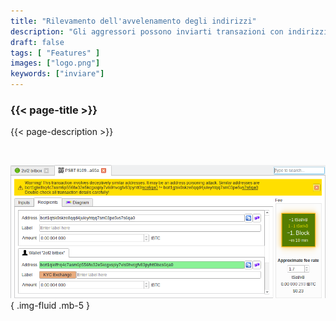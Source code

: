 ```yaml
---
title: "Rilevamento dell'avvelenamento degli indirizzi"
description: "Gli aggressori possono inviarti transazioni con indirizzi simili al tuo. Bitcoin Safe ti avviserà se ciò accade"
draft: false
tags: [ "Features" ]
images: ["logo.png"]
keywords: ["inviare"]
---
```


### {{< page-title >}} 
{{< page-description >}} 

<br>



![](logo.png)
{ .img-fluid .mb-5 }